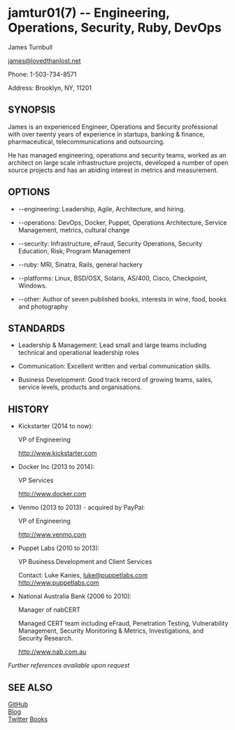 jamtur01(7) -- Engineering, Operations, Security, Ruby, DevOps
=============

James Turnbull

<james@lovedthanlost.net>

Phone: 1-503-734-8571

Address: 
      Brooklyn, NY, 11201

SYNOPSIS
--------

James is an experienced Engineer, Operations and Security professional with over twenty years 
of experience in startups, banking & finance, pharmaceutical, telecommunications 
and outsourcing.

He has managed engineering, operations and security teams, worked as an architect on large scale 
infrastructure projects, developed a number of open source projects and has 
an abiding interest in metrics and measurement.

OPTIONS
-------

  * --engineering:
    Leadership, Agile, Architecture, and hiring.

  * --operations:
    DevOps, Docker, Puppet, Operations Architecture, Service Management, metrics, cultural change

  * --security:
    Infrastructure, eFraud, Security Operations, Security Education, Risk, Program Management 

  * --ruby:
    MRI, Sinatra, Rails, general hackery

  * --platforms:
    Linux, BSD/OSX, Solaris, AS/400, Cisco, Checkpoint, Windows.

  * --other:
    Author of seven published books, interests in wine, food, books and photography

STANDARDS
---------

  * Leadership & Management:
    Lead small and large teams including technical and operational leadership roles

  * Communication:
    Excellent written and verbal communication skills.

  * Business Development:
    Good track record of growing teams, sales, service levels, products and organisations.

HISTORY
-------

  * Kickstarter (2014 to now):

    VP of Engineering
    
    <http://www.kickstarter.com>
    
  * Docker Inc (2013 to 2014):

    VP Services
    
    <http://www.docker.com>

  * Venmo (2013 to 2013) - acquired by PayPal:
  
    VP of Engineering

    <http://www.venmo.com>

  * Puppet Labs (2010 to 2013):

    VP Business Development and Client Services
    
    Contact: Luke Kanies, <luke@puppetlabs.com>
    <http://www.puppetlabs.com>  

  * National Australia Bank (2006 to 2010):

    Manager of nabCERT

    Managed CERT team including eFraud, Penetration Testing, Vulnerability Management, 
    Security Monitoring & Metrics, Investigations, and Security Research.

    <http://www.nab.com.au>  

_Further references available upon request_

SEE ALSO
--------

[GitHub](http://github.com/jamtur01)  
[Blog](http://www.kartar.net)  
[Twitter](http://twitter.com/kartar)
[Books](http://www.jamesturnbull.net)
